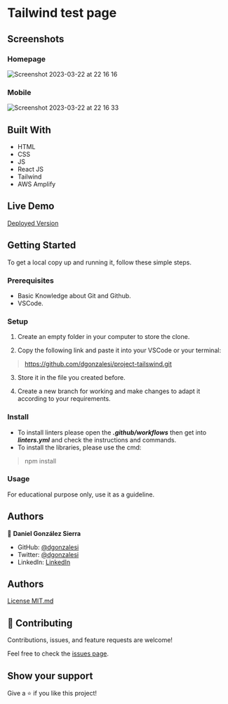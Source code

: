
# Tailwind test page

## Screenshots

### Homepage
![Screenshot 2023-03-22 at 22 16 16](https://user-images.githubusercontent.com/62531899/227101821-0b6cc8b4-689b-44e0-870a-5efeff0fced9.png)

### Mobile
![Screenshot 2023-03-22 at 22 16 33](https://user-images.githubusercontent.com/62531899/227101942-a1f7b6e8-19af-4dd3-8750-c598936cd968.png)


## Built With

- HTML
- CSS
- JS
- React JS
- Tailwind
- AWS Amplify

## Live Demo

<a href="https://tailwind.d21g5vqr8mpp0v.amplifyapp.com/">Deployed Version</a>

## Getting Started

To get a local copy up and running it, follow these simple steps.

### Prerequisites

- Basic Knowledge about Git and Github.
- VSCode.

### Setup

1. Create an empty folder in your computer to store the clone.

2. Copy the following link and paste it into your VSCode or your terminal:

> https://github.com/dgonzalesi/project-tailswind.git

3. Store it in the file you created before.

4. Create a new branch for working and make changes to adapt it according to your requirements.

### Install

- To install linters please open the ***.github/workflows*** then get into ***linters.yml*** and check the instructions and commands.
- To install the libraries, please use the cmd: 
> npm install

### Usage

For educational purpose only, use it as a guideline.

## Authors

👤 **Daniel González Sierra**

- GitHub: [@dgonzalesi](https://github.com/dgonzalesi/)
- Twitter: [@dgonzalesi](https://twitter.com/dgonzalesi/)
- LinkedIn: [LinkedIn](https://www.linkedin.com/in/daniel-g-sierra-60472719/)

## Authors
<a href="MIT.md">License MIT.md</a>

## 🤝 Contributing

Contributions, issues, and feature requests are welcome!

Feel free to check the [issues page](../../issues/).

## Show your support

Give a ⭐️ if you like this project!

